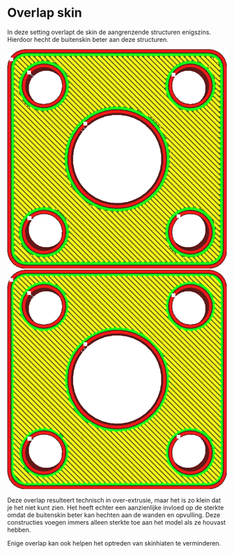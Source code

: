 Overlap skin
====
In deze setting overlapt de skin de aangrenzende structuren enigszins. Hierdoor hecht de buitenskin beter aan deze structuren.

<!--screenshot {
"image_path": "skin_overlap_none.png",
"modellen": [{"script": "mounting_plate.scad"}],
"camerapositie": [0, 0, 84],
"instellingen": {
    "skin_outline_count": 0,
    "skin_overlap": 0
},
"kleuren": 64
}-->
<!--screenshot {
"image_path": "skin_overlap_20.png",
"modellen": [{"script": "mounting_plate.scad"}],
"camerapositie": [0, 0, 84],
"instellingen": {
    "skin_outline_count": 0,
    "skin_overlap": 40
},
"kleuren": 64
}-->

![Geen overlap.](../../../articles/images/skin_overlap_none.png)
![Lichte overlap](../../../articles/images/skin_overlap_20.png)

Deze overlap resulteert technisch in over-extrusie, maar het is zo klein dat je het niet kunt zien. Het heeft echter een aanzienlijke invloed op de sterkte omdat de buitenskin beter kan hechten aan de wanden en opvulling. Deze constructies voegen immers alleen sterkte toe aan het model als ze houvast hebben.

Enige overlap kan ook helpen het optreden van skinhiaten te verminderen.
